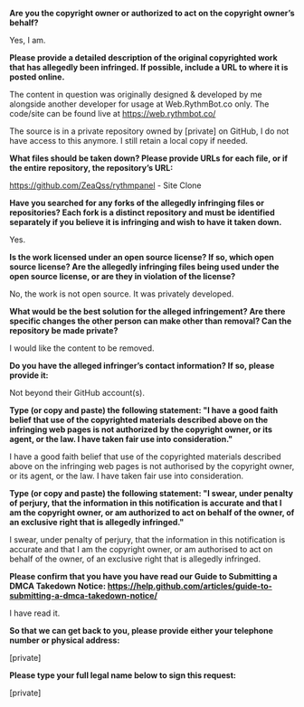 **Are you the copyright owner or authorized to act on the copyright owner’s behalf?**  

Yes, I am.

**Please provide a detailed description of the original copyrighted work that has allegedly been infringed. If possible, include a URL to where it is posted online.**  

The content in question was originally designed & developed by me alongside another developer for usage at Web.RythmBot.co only. The code/site can be found live at https://web.rythmbot.co/

The source is in a private repository owned by [private] on GitHub, I do not have access to this anymore. I still retain a local copy if needed.

**What files should be taken down? Please provide URLs for each file, or if the entire repository, the repository’s URL:**  

https://github.com/ZeaQss/rythmpanel - Site Clone

**Have you searched for any forks of the allegedly infringing files or repositories? Each fork is a distinct repository and must be identified separately if you believe it is infringing and wish to have it taken down.**  

Yes.

**Is the work licensed under an open source license? If so, which open source license? Are the allegedly infringing files being used under the open source license, or are they in violation of the license?**  

No, the work is not open source. It was privately developed.

**What would be the best solution for the alleged infringement? Are there specific changes the other person can make other than removal? Can the repository be made private?**  

I would like the content to be removed.

**Do you have the alleged infringer’s contact information? If so, please provide it:**  

Not beyond their GitHub account(s).

**Type (or copy and paste) the following statement: "I have a good faith belief that use of the copyrighted materials described above on the infringing web pages is not authorized by the copyright owner, or its agent, or the law. I have taken fair use into consideration."**  

I have a good faith belief that use of the copyrighted materials described above on the infringing web pages is not authorised by the copyright owner, or its agent, or the law. I have taken fair use into consideration.

**Type (or copy and paste) the following statement: "I swear, under penalty of perjury, that the information in this notification is accurate and that I am the copyright owner, or am authorized to act on behalf of the owner, of an exclusive right that is allegedly infringed."**  

I swear, under penalty of perjury, that the information in this notification is accurate and that I am the copyright owner, or am authorised to act on behalf of the owner, of an exclusive right that is allegedly infringed.

**Please confirm that you have you have read our Guide to Submitting a DMCA Takedown Notice: https://help.github.com/articles/guide-to-submitting-a-dmca-takedown-notice/**  

I have read it.

**So that we can get back to you, please provide either your telephone number or physical address:**  

[private]  

**Please type your full legal name below to sign this request:**

[private]  
